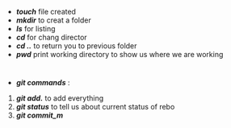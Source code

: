 * ***touch*** file created
* ***mkdir*** to creat a folder
* ***ls*** for listing
* ***cd*** for chang director
* ***cd ..*** to return you to previous folder 
* ***pwd*** print working directory to show us where we are working 


#

* ***git commands*** :
1. ***git add.*** to add everything 
2. ***git status*** to tell us about current status of rebo
3. ***git commit_m*** 
 

